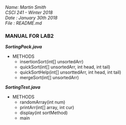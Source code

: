 _Name: Martin Smith_  
_CSCI 241 - Winter 2018_  
_Date : January 30th 2018_  
_File : README.md_

### MANUAL FOR LAB2
 
 **_SortingPack.java_**
 * METHODS
   * insertionSort(int[] unsortedArr)  
   * quickSort(int[] unsortedArr, int head, int tail)
   * quickSortHelp(int[] unsorttedArr, int head, int tail)
   * mergeSort(int[] unsortedArr)
   
 **_SortingTest.java_**
 * METHODS
   * randomArray(int num)  
   * printArr(int[] array, int cur)
   * display(int sortMethod)
   * main
